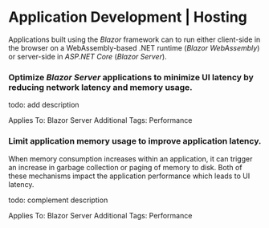 # Application Development | Hosting

Applications built using the _Blazor_ framework can to run either client-side in the browser on a WebAssembly-based .NET runtime (_Blazor WebAssembly_) or server-side in
_ASP.NET Core_ (_Blazor Server_). 
<br>


### Optimize _Blazor Server_ applications to minimize UI latency by reducing network latency and memory usage.

todo: add description

Applies To: Blazor Server
Additional Tags: Performance
<br>


### Limit application memory usage to improve application latency.

When memory consumption increases within an application, it can trigger an increase in garbage collection or paging of memory to disk. Both of these mechanisms impact the application
performance which leads to UI latency.

todo: complement description

Applies To: Blazor Server
Additional Tags: Performance
<br>

